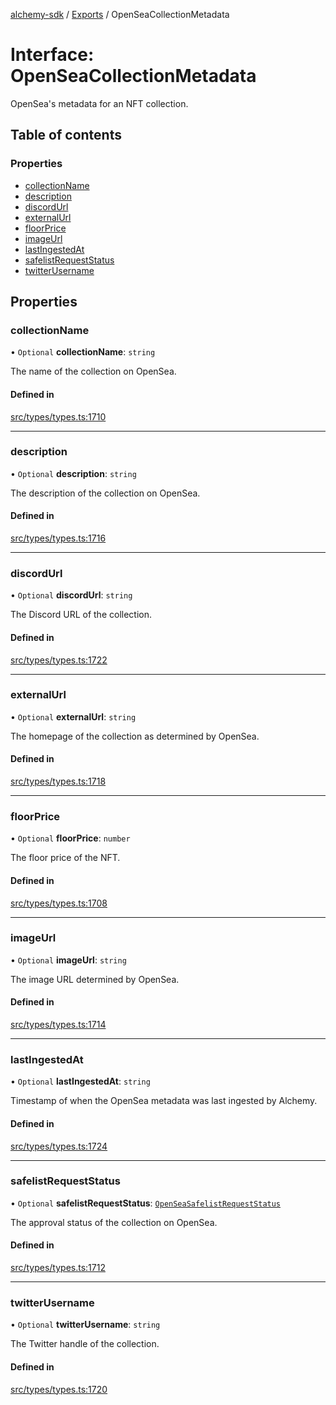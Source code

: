 [alchemy-sdk](../README.md) / [Exports](../modules.md) / OpenSeaCollectionMetadata

# Interface: OpenSeaCollectionMetadata

OpenSea's metadata for an NFT collection.

## Table of contents

### Properties

- [collectionName](OpenSeaCollectionMetadata.md#collectionname)
- [description](OpenSeaCollectionMetadata.md#description)
- [discordUrl](OpenSeaCollectionMetadata.md#discordurl)
- [externalUrl](OpenSeaCollectionMetadata.md#externalurl)
- [floorPrice](OpenSeaCollectionMetadata.md#floorprice)
- [imageUrl](OpenSeaCollectionMetadata.md#imageurl)
- [lastIngestedAt](OpenSeaCollectionMetadata.md#lastingestedat)
- [safelistRequestStatus](OpenSeaCollectionMetadata.md#safelistrequeststatus)
- [twitterUsername](OpenSeaCollectionMetadata.md#twitterusername)

## Properties

### collectionName

• `Optional` **collectionName**: `string`

The name of the collection on OpenSea.

#### Defined in

[src/types/types.ts:1710](https://github.com/alchemyplatform/alchemy-sdk-js/blob/8dc500a/src/types/types.ts#L1710)

___

### description

• `Optional` **description**: `string`

The description of the collection on OpenSea.

#### Defined in

[src/types/types.ts:1716](https://github.com/alchemyplatform/alchemy-sdk-js/blob/8dc500a/src/types/types.ts#L1716)

___

### discordUrl

• `Optional` **discordUrl**: `string`

The Discord URL of the collection.

#### Defined in

[src/types/types.ts:1722](https://github.com/alchemyplatform/alchemy-sdk-js/blob/8dc500a/src/types/types.ts#L1722)

___

### externalUrl

• `Optional` **externalUrl**: `string`

The homepage of the collection as determined by OpenSea.

#### Defined in

[src/types/types.ts:1718](https://github.com/alchemyplatform/alchemy-sdk-js/blob/8dc500a/src/types/types.ts#L1718)

___

### floorPrice

• `Optional` **floorPrice**: `number`

The floor price of the NFT.

#### Defined in

[src/types/types.ts:1708](https://github.com/alchemyplatform/alchemy-sdk-js/blob/8dc500a/src/types/types.ts#L1708)

___

### imageUrl

• `Optional` **imageUrl**: `string`

The image URL determined by OpenSea.

#### Defined in

[src/types/types.ts:1714](https://github.com/alchemyplatform/alchemy-sdk-js/blob/8dc500a/src/types/types.ts#L1714)

___

### lastIngestedAt

• `Optional` **lastIngestedAt**: `string`

Timestamp of when the OpenSea metadata was last ingested by Alchemy.

#### Defined in

[src/types/types.ts:1724](https://github.com/alchemyplatform/alchemy-sdk-js/blob/8dc500a/src/types/types.ts#L1724)

___

### safelistRequestStatus

• `Optional` **safelistRequestStatus**: [`OpenSeaSafelistRequestStatus`](../enums/OpenSeaSafelistRequestStatus.md)

The approval status of the collection on OpenSea.

#### Defined in

[src/types/types.ts:1712](https://github.com/alchemyplatform/alchemy-sdk-js/blob/8dc500a/src/types/types.ts#L1712)

___

### twitterUsername

• `Optional` **twitterUsername**: `string`

The Twitter handle of the collection.

#### Defined in

[src/types/types.ts:1720](https://github.com/alchemyplatform/alchemy-sdk-js/blob/8dc500a/src/types/types.ts#L1720)
